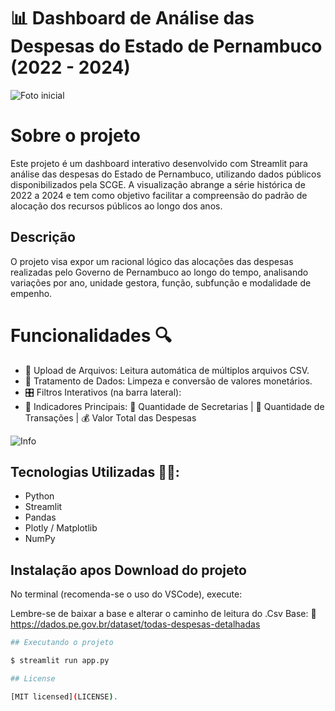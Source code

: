 # 📊 Dashboard de Análise das Despesas do Estado de Pernambuco (2022 - 2024)

![Foto inicial](https://github.com/user-attachments/assets/20e689a0-1e41-4089-a944-892f8e7a091b)

# Sobre o projeto

Este projeto é um dashboard interativo desenvolvido com Streamlit para análise das despesas do Estado de Pernambuco, utilizando dados públicos disponibilizados pela SCGE. A visualização abrange a série histórica de 2022 a 2024 e tem como objetivo facilitar a compreensão do padrão de alocação dos recursos públicos ao longo dos anos.

## Descrição
O projeto visa expor um racional lógico das alocações das despesas realizadas pelo Governo de Pernambuco ao longo do tempo, analisando variações por ano, unidade gestora, função, subfunção e modalidade de empenho.

#  Funcionalidades 🔍
 - 📂 Upload de Arquivos: Leitura automática de múltiplos arquivos CSV.
 - 🧹 Tratamento de Dados: Limpeza e conversão de valores monetários.
 - 🎛️ Filtros Interativos (na barra lateral):
 - 📌 Indicadores Principais: 🏢 Quantidade de Secretarias | 🔄 Quantidade de Transações | 💰 Valor Total das Despesas

![Info](https://github.com/user-attachments/assets/86b07ef2-77cf-4115-95c3-a9efc80682ab)

## Tecnologias Utilizadas 👨‍💻:
 - Python
 - Streamlit
 - Pandas
 - Plotly / Matplotlib 
 - NumPy

## Instalação apos Download do projeto
No terminal (recomenda-se o uso do VSCode), execute:

Lembre-se de baixar a base e alterar o caminho de leitura do .Csv
Base: 🔗 https://dados.pe.gov.br/dataset/todas-despesas-detalhadas

```bash
## Executando o projeto

$ streamlit run app.py

## License

[MIT licensed](LICENSE).
